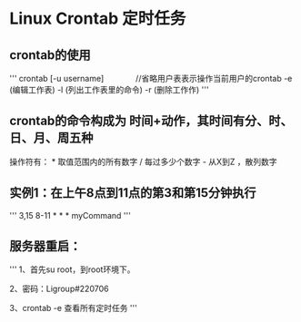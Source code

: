 # Linux Crontab 定时任务

## crontab的使用
'''
crontab [-u username]　　　　//省略用户表表示操作当前用户的crontab
    -e      (编辑工作表)
    -l      (列出工作表里的命令)
    -r      (删除工作作)
'''

## crontab的命令构成为 时间+动作，其时间有分、时、日、月、周五种
操作符有：
    * 取值范围内的所有数字
    / 每过多少个数字
    - 从X到Z
    ，散列数字

## 实例1：在上午8点到11点的第3和第15分钟执行
'''
3,15 8-11 * * * myCommand
'''

## 服务器重启：
'''
1、首先su root，到root环境下。

2、密码：Ligroup#220706

3、crontab -e 
查看所有定时任务
'''
